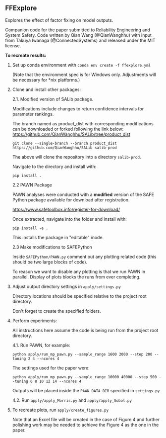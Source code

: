 FFExplore
---------

Explores the effect of factor fixing on model outputs.

Companion code for the paper submitted to Reliability Engineering and System Safety. Code written by Qian Wang (@QianWanghhu) with input from Takuya Iwanaga (@ConnectedSystems) and released under the MIT license.

**To recreate results:**

1. Set up conda environment with `conda env create -f ffexplore.yml` 
        
    (Note that the environment spec is for Windows only. 
        Adjustments will be necessary for *nix platforms.)

2. Clone and install other packages:

   2.1. Modified version of SALib package.

      Modifications include changes to return confidence intervals for parameter rankings.

      The branch named as product_dist with corresponding modifications can be downloaded or forked following the link below:
      https://github.com/QianWanghhu/SALib/tree/product_dist 

      `git clone --single-branch --branch product_dist https://github.com/QianWanghhu/SALib salib-prod`

      The above will clone the repository into a directory `salib-prod`.

      Navigate to the directory and install with:

      `pip install .`
   
   2.2 PAWN Package

      PAWN analyses were conducted with a **modified** version of the SAFE Python package available for download after registration. 

      https://www.safetoolbox.info/register-for-download/

      Once extracted, navigate into the folder and install with:

      `pip install -e .`

      This installs the package in "editable" mode.

   2.3 Make modifications to SAFEPython

      Inside `SAFEPython/PAWN.py` comment out any plotting related code (this should be two large blocks of code).
     
      To reason we want to disable any plotting is that we run PAWN in parallel. 
      Display of plots blocks the runs from ever completing.

3. Adjust output directory settings in `apply/settings.py`

   Directory locations should be specified relative to the project root directory.

   Don't forget to create the specified folders.

4. Perform experiments:

   All instructions here assume the code is being run from the project root directory.

   4.1. Run PAWN, for example:

      `python apply/run_mp_pawn.py --sample_range 1600 2000 --step 200 --tuning 2 4 --ncores 4`

      The settings used for the paper were:

      `python apply/run_mp_pawn.py --sample_range 10000 40000 --step 500 --tuning 6 8 10 12 14 --ncores 4`

      Outputs will be placed inside the `PAWN_DATA_DIR` specified in `settings.py`

   4.2. Run `apply/apply_Morris.py` and `apply/apply_Sobol.py`

5. To recreate plots, run `apply/create_figures.py`

   Note that an Excel file will be created in the case of Figure 4 and further polishing work may be needed to achieve the Figure 4 as the one in the paper.